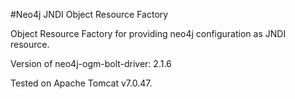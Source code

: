 #Neo4j JNDI Object Resource Factory

Object Resource Factory for providing neo4j configuration as JNDI resource.

Version of neo4j-ogm-bolt-driver: 2.1.6

Tested on Apache Tomcat v7.0.47.